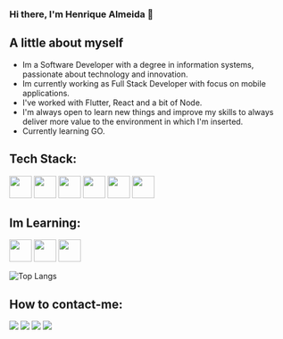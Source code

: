 ### Hi there, I'm Henrique Almeida 👋

## A little about myself
- Im a Software Developer with a degree in information systems, passionate about technology and innovation.
- Im currently working as Full Stack Developer with focus on mobile applications.
- I've worked with Flutter, React and a bit of Node.
- I'm always open to learn new things and improve my skills to always deliver more value to the environment in which I'm inserted.
- Currently learning GO.


## Tech Stack:
<img loading="lazy" src="https://cdn.jsdelivr.net/gh/devicons/devicon/icons/dart/dart-original.svg" width="40" height="40" /> <img loading="lazy" src="https://cdn.jsdelivr.net/gh/devicons/devicon/icons/javascript/javascript-original.svg" width="40" height="40" /> <img loading="lazy" src="https://cdn.jsdelivr.net/gh/devicons/devicon/icons/typescript/typescript-original.svg" width="40" height="40" /> <img loading="lazy" src="https://cdn.jsdelivr.net/gh/devicons/devicon/icons/nodejs/nodejs-original.svg" width="40" height="40" /> <img loading="lazy" src="https://cdn.jsdelivr.net/gh/devicons/devicon/icons/flutter/flutter-original.svg" width="40" height="40" /> <img loading="lazy" src="https://cdn.jsdelivr.net/gh/devicons/devicon/icons/react/react-original.svg" width="40" height="40" />
## Im Learning:
<img loading="lazy" src="https://cdn.jsdelivr.net/gh/devicons/devicon/icons/go/go-original.svg" width="40" height="40" /> <img loading="lazy" src="https://cdn.jsdelivr.net/gh/devicons/devicon/icons/csharp/csharp-original.svg" width="40" height="40" /> <img loading="lazy" src="https://cdn.jsdelivr.net/gh/devicons/devicon/icons/swift/swift-original.svg" width="40" height="40" /> 


![Top Langs](https://github-readme-stats.vercel.app/api/top-langs/?username=rikeealmeida&layout=compact)






<!--
**rikeealmeida/rikeealmeida** is a ✨ _special_ ✨ repository because its `README.md` (this file) appears on your GitHub profile.

<img align="center" src="https://github-readme-stats.vercel.app/api?username=rikeealmeida&include_all_commits=true&count_private=true&show_icons=true&line_height=20&title_color=7A7ADB&icon_color=2234AE&text_color=D3D3D3&bg_color=0,000000,130F40" alt="Henrique's Github Stats">


-->

## How to contact-me:

<div>
<a href="https://instagram.com/rikeealmeida" target="_blank"><img loading="lazy" src="https://img.shields.io/badge/-Instagram-%23E4405F?style=for-the-badge&logo=instagram&logoColor=white" target="_blank"></a>
<a href="https://www.x.com/rikeealmeida" target="_blank"><img loading="lazy" src="https://img.shields.io/badge/X-9146FF?style=for-the-badge&logo=x&logoColor=white" target="_blank"></a>
<a href = "mailto:henrique.almeida.ads@gmail.com"><img loading="lazy" src="https://img.shields.io/badge/Gmail-D14836?style=for-the-badge&logo=gmail&logoColor=white" target="_blank"></a>
<a href="https://www.linkedin.com/in/rikeealmeida" target="_blank"><img loading="lazy" src="https://img.shields.io/badge/-LinkedIn-%230077B5?style=for-the-badge&logo=linkedin&logoColor=white" target="_blank"></a>   
</div>

